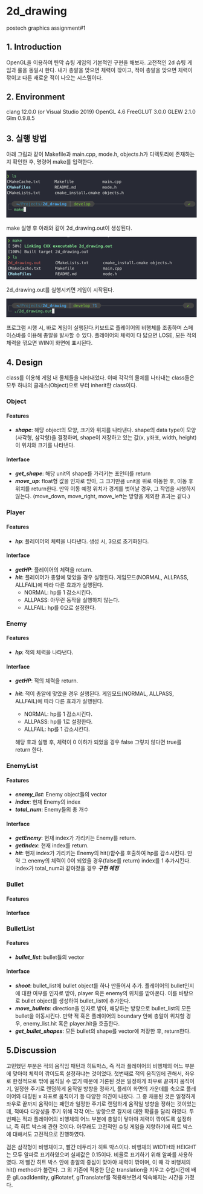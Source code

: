 # 2d_drawing
postech graphics assignment#1

## 1. Introduction
OpenGL을 이용하여 탄막 슈팅 게임의 기본적인 구현을 해보자. 고전적인 2d 슈팅 게임과 룰을 동일시 한다. 내가 총알을 맞으면 체력이 깎이고, 적이 총알을 맞으면 체력이 깎이고 다른 새로운 적이 나오는 시스템이다.

## 2. Environment
clang 12.0.0 (or Visual Studio 2019)
OpenGL 4.6
FreeGLUT 3.0.0
GLEW 2.1.0
Glm 0.9.8.5


## 3. 실행 방법
아래 그림과 같이 Makefile과 main.cpp, mode.h, objects.h가 디렉토리에 존재하는지 확인한 후, 명령어 make를 입력한다.

<img src=".images/make.png">

make 실행 후 아래와 같이 2d_drawing.out이 생성된다.

<img src=".images/after_make.png">

2d_drawing.out를 실행시키면 게임이 시작된다.

<img src=".images/execution.png">

프로그램 시행 시, 바로 게임이 실행된다.키보드로 플레이어의 비행체를 조종하며 스페이스바를 이용해 총알을 발사할 수 있다. 플레이어의 체력이 다 닳으면 LOSE, 모든 적의 체력을 깎으면 WIN이 화면에 표시된다.

## 4. Design
class를 이용해 게임 내 물체들을 나타내었다. 
이때 각각의 물체를 나타내는 class들은 모두 하나의 클래스(Object)으로 부터 inherit한 class이다.

### Object
#### Features
- ***shape***: 해당 object의 모양, 크기와 위치를 나타낸다. shape의 data type이 모양(사각형, 삼각형)을 결정하며, shape이 저장하고 있는 값(x, y좌표, width, height)이 위치와 크기를 나타낸다. 
#### Interface
- ***get_shape***: 해당 unit의 shape를 가리키는 포인터를 return
- ***move_up***: float형 값을 인자로 받아, 그 크기만큼 unit을 위로 이동한 후, 이동 후 위치를 return한다. 만약 이동 예정 위치가 경계를 벗어날 경우, 그 작업을 시행하지 않는다. (move_down, move_right, move_left는 방향을 제외한 효과는 같다.)

### Player
#### Features
- ***hp***: 플레이어의 체력을 나타낸다. 생성 시, 3으로 초기화된다.
#### Interface
- ***getHP***: 플레이어의 체력을 return.
- ***hit***: 플레이어가 총알에 맞았을 경우 실행된다. 게임모드(NORMAL, ALLPASS, ALLFAIL)에 따라 다른 효과가 실행된다. 
  - NORMAL: hp를 1 감소시킨다.
  - ALLPASS: 아무런 동작을 실행하지 않는다.
  - ALLFAIL: hp를 0으로 설정한다. 

### Enemy
#### Features
- ***hp***: 적의 체력을 나타낸다.
#### Interface
- ***getHP***: 적의 체력을 return.
- ***hit***: 적이 총알에 맞았을 경우 실행된다. 게임모드(NORMAL, ALLPASS, ALLFAIL)에 따라 다른 효과가 실행된다. 
  - NORMAL: hp를 1 감소시킨다.
  - ALLPASS: hp를 1로 설정한다.
  - ALLFAIL: hp를 1 감소시킨다.
   
  해당 효과 실행 후, 체력이 0 이하가 되었을 경우 false 그렇지 않다면 true를 return 한다.
  
### EnemyList
#### Features
- ***enemy_list***: Enemy object들의 vector
- ***index***: 현재 Enemy의 index
- ***total_num***: Enemy들의 총 개수
#### Interface
- ***getEnemy***: 현재 index가 가리키는 Enemy를 return.
- ***getIndex***: 현재 index를 return.
- ***hit***: 현재 index가 가리키는 Enemy의 hit()함수를 호출하여 hp를 감소시킨다. 만약 그 enemy의 체력이 0이 되었을 경우(false를 return) index를 1 추가시킨다. index가 total_num과 같아졌을 경우 ***구현 예정***

### Bullet
#### Features
#### Interface

### BulletList
#### Features
- ***bullet_list***: bullet들의 vector
#### Interface
- ***shoot***: bullet_list에 bullet object를 하나 만들어서 추가. 플레이어의 bullet인지에 대한 여부를 인자로 받아, player 혹은 enemy의 위치를 받아온다. 이를 바탕으로 bullet object를 생성하여 bullet_list에 추가한다.
- ***move_bullets***: direction을 인자로 받아, 해당하는 방향으로 bullet_list의 모든 bullet을 이동시킨다. 만약 적 혹은 플레이어의 boundary 안에 총알이 위치할 경우, enemy_list.hit 혹은 player.hit을 호출한다.
- ***get_bullet_shapes***: 모든 bullet의 shape를 vector에 저장한 후, return한다.

## 5.Discussion

고민했던 부분은 적의 움직임 패턴과 히트박스, 즉 적과 플레이어의 비행체의 어느 부분에 맞아야 체력이 깎이도록 설정하냐는 것이었다.
첫번째로 적의 움직임에 관해서, 좌우로 한정적으로 밖에 움직일 수 없기 때문에 거론된 것은 일정하게 좌우로 끝까지 움직이기, 일정한 주기로 랜덤하게 움직일 방향을 정하기, 플레이 화면의 가운데를 축으로 플레이어와 대칭된 x 좌표로 움직이기 등 다양한 의견이 나왔다. 그 중 채용된 것은 일정하게 좌우로 끝까지 움직이는 패턴과 일정한 주기로 랜덤하게 움직일 방향을 정하는 것이었는데, 적마다 다양성을 주기 위해 각각 어느 방향으로 갈지에 대한 확률을 달리 하였다.
두 번째는 적과 플레이어의 비행체의 어느 부분에 총알이 닿아야 체력이 깎이도록 설정하냐, 즉 히트 박스에 관한 것이다. 아무래도 고전적인 슈팅 게임을 지향하기에 히트 박스에 대해서도 고전적으로 진행하였다.

검은 삼각형이 비행체이고, 빨간 테두리가 히트 박스이다. 비행체의 WIDTH와 HEIGHT는 모두 알파로 표기하였으며 실제값은 0.15이다. 비율로 표기하기 위해 알파를 사용하였다. 저 빨간 히트 박스 안에 총알의 중심이 맞아야 체력이 깎이며, 이 때 각 비행체의 hit() method가 불린다.
그 외 기존에 적용한 단순 translation을 지우고 수업시간에 배운 glLoadIdentity, glRotatef, glTranslatef를 적용해보면서 익숙해지는 시간을 가졌다.

